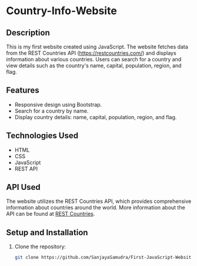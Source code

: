 # Country-Info-Website

## Description
This is my first website created using JavaScript. The website fetches data from the REST Countries API (https://restcountries.com/) and displays information about various countries. Users can search for a country and view details such as the country's name, capital, population, region, and flag.

## Features
- Responsive design using Bootstrap.
- Search for a country by name.
- Display country details: name, capital, population, region, and flag.

## Technologies Used
- HTML
- CSS
- JavaScript
- REST API

## API Used
The website utilizes the REST Countries API, which provides comprehensive information about countries around the world. More information about the API can be found at [REST Countries](https://restcountries.com/).

## Setup and Installation
1. Clone the repository:
   ```bash
   git clone https://github.com/SanjayaSamudra/First-JavaScript-Website.git
